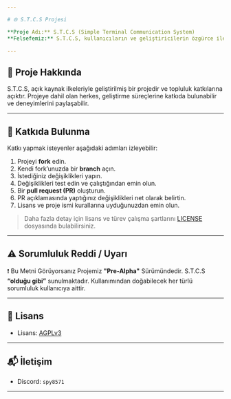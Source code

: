 ```yaml
---

# 🌐 S.T.C.S Projesi

**Proje Adı:** S.T.C.S (Simple Terminal Communication System)
**Felsefemiz:** S.T.C.S, kullanıcıların ve geliştiricilerin özgürce iletişim kurabileceği bir alan yaratmayı amaçlayan açık kaynaklı bir yazılımdır.

---
```


## 📖 Proje Hakkında

S.T.C.S, açık kaynak ilkeleriyle geliştirilmiş bir projedir ve topluluk katkılarına açıktır.
Projeye dahil olan herkes, geliştirme süreçlerine katkıda bulunabilir ve deneyimlerini paylaşabilir.

---

## 🤝 Katkıda Bulunma

Katkı yapmak isteyenler aşağıdaki adımları izleyebilir:

1. Projeyi **fork** edin.
2. Kendi fork’unuzda bir **branch** açın.
3. İstediğiniz değişiklikleri yapın.
4. Değişiklikleri test edin ve çalıştığından emin olun.
5. Bir **pull request (PR)** oluşturun.
6. PR açıklamasında yaptığınız değişiklikleri net olarak belirtin.
7. Lisans ve proje ismi kurallarına uyduğunuzdan emin olun.

> Daha fazla detay için lisans ve türev çalışma şartlarını [LICENSE](https://github.com/dark3434234/S.T.C.S./blob/a639bcd42eab56f7252e147ccffc1233cfb0b02b/LICENSE) dosyasında bulabilirsiniz.

---

## ⚠️ Sorumluluk Reddi / Uyarı

❗ Bu Metni Görüyorsanız Projemiz **"Pre-Alpha"** Sürümündedir.
S.T.C.S **“olduğu gibi”** sunulmaktadır. Kullanımından doğabilecek her türlü sorumluluk kullanıcıya aittir.

---

## 📝 Lisans

* Lisans: [AGPLv3](https://www.gnu.org/licenses/agpl-3.0.html)

---

## 📬 İletişim

* Discord: `spy8571`

---
